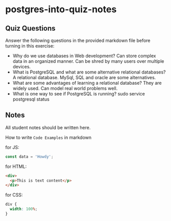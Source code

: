 # postgres-into-quiz-notes

## Quiz Questions

Answer the following questions in the provided markdown file before turning in this exercise:

- Why do we use databases in Web development?
  Can store complex data in an organized manner. Can be shred by many users over multiple devices.
- What is PostgreSQL and what are some alternative relational databases?
  A relational database. MySql, SQL and oracle are some alternatives.
- What are some advantages of learning a relational database?
  They are widely used. Can model real world problems well.
- What is one way to see if PostgreSQL is running?
  sudo service postgresql status

## Notes

All student notes should be written here.

How to write `Code Examples` in markdown

for JS:

```javascript
const data = 'Howdy';
```

for HTML:

```html
<div>
  <p>This is text content</p>
</div>
```

for CSS:

```css
div {
  width: 100%;
}
```
